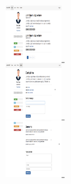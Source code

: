 
<div>
<div>
<a href="https://github.com/suatcezik/basicblog/blob/master/ekran_goruntuleri/1-posts.png?raw=true" ><img src="https://github.com/suatcezik/basicblog/blob/master/ekran_goruntuleri/1-posts.png?raw=true" width="150" height="150" />&nbsp;&nbsp;</a>
</div>
<div>
<a href="https://github.com/suatcezik/basicblog/blob/master/ekran_goruntuleri/2-contact.png?raw=true" ><img src="https://github.com/suatcezik/basicblog/blob/master/ekran_goruntuleri/2-contact.png?raw=true" width="150" height="150" />&nbsp;&nbsp;</a>
</div>
<div>
<a href="https://github.com/suatcezik/basicblog/blob/master/ekran_goruntuleri/3-post.png?raw=true" ><img src="https://github.com/suatcezik/basicblog/blob/master/ekran_goruntuleri/3-post.png?raw=true" width="150" height="150" />&nbsp;&nbsp;</a>
</div>
</div>
